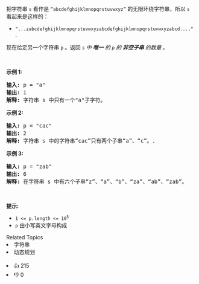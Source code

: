 <p>把字符串 <code>s</code> 看作是&nbsp;<code>“abcdefghijklmnopqrstuvwxyz”</code>&nbsp;的无限环绕字符串，所以&nbsp;<code>s</code> 看起来是这样的：</p>

<ul>
	<li><code>"...zabcdefghijklmnopqrstuvwxyzabcdefghijklmnopqrstuvwxyzabcd...."</code>&nbsp;.&nbsp;</li>
</ul>

<p>现在给定另一个字符串 <code>p</code> 。返回<em>&nbsp;<code>s</code> 中&nbsp;<strong>唯一</strong> 的 <code>p</code> 的 <strong>非空子串</strong>&nbsp;的数量&nbsp;</em>。&nbsp;</p>

<p>&nbsp;</p>

<p><strong>示例&nbsp;1:</strong></p>

<pre>
<strong>输入:</strong> p = "a"
<strong>输出:</strong> 1
<strong>解释:</strong> 字符串 s 中只有一个"a"子字符。
</pre>

<p><strong>示例 2:</strong></p>

<pre>
<strong>输入:</strong> p = "cac"
<strong>输出:</strong> 2
<strong>解释:</strong> 字符串 s 中的字符串“cac”只有两个子串“a”、“c”。.
</pre>

<p><strong>示例 3:</strong></p>

<pre>
<strong>输入:</strong> p = "zab"
<strong>输出:</strong> 6
<strong>解释:</strong> 在字符串 s 中有六个子串“z”、“a”、“b”、“za”、“ab”、“zab”。
</pre>

<p>&nbsp;</p>

<p><strong>提示:</strong></p>

<ul>
	<li><code>1 &lt;= p.length &lt;= 10<sup>5</sup></code></li>
	<li><code>p</code>&nbsp;由小写英文字母构成</li>
</ul>
<div><div>Related Topics</div><div><li>字符串</li><li>动态规划</li></div></div><br><div><li>👍 215</li><li>👎 0</li></div>